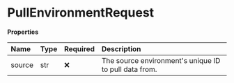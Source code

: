 # PullEnvironmentRequest

**Properties**

| Name   | Type | Required | Description                                           |
| :----- | :--- | :------- | :---------------------------------------------------- |
| source | str  | ❌       | The source environment's unique ID to pull data from. |
